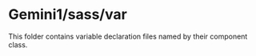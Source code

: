 # Gemini1/sass/var

This folder contains variable declaration files named by their component class.
